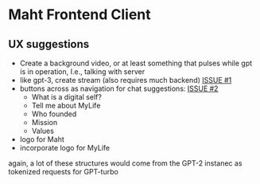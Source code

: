 # Maht Frontend Client

## UX suggestions

- Create a background video, or at least something that pulses while gpt is in operation, I.e., talking with server
- like gpt-3, create stream (also requires much backend) [ISSUE #1](https://github.com/MyLife-Services/mylife-maht/issues/1)
- buttons across as navigation for chat suggestions:  [ISSUE #2](https://github.com/MyLife-Services/mylife-maht/issues/2)
	- What is a digital self?
	- Tell me about MyLife
	- Who founded
	- Mission
	- Values
- logo for Maht
- incorporate logo for MyLife

again, a lot of these structures would come from the GPT-2 instanec as tokenized requests for GPT-turbo